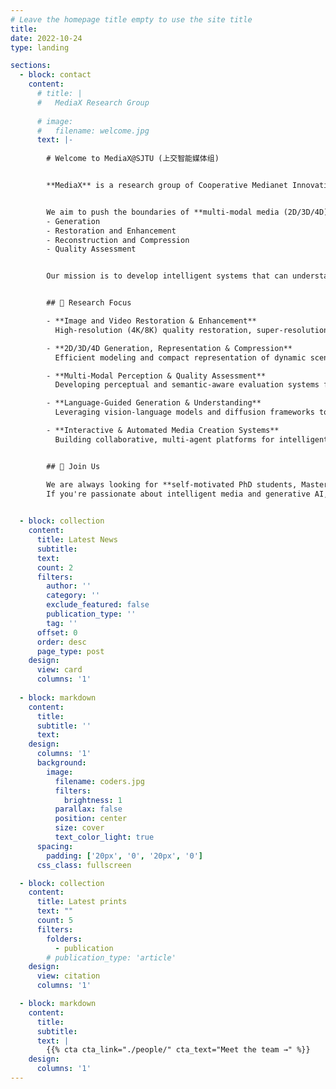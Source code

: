 ```yaml
---
# Leave the homepage title empty to use the site title
title:
date: 2022-10-24
type: landing

sections:
  - block: contact
    content:
      # title: |
      #   MediaX Research Group
        
      # image:
      #   filename: welcome.jpg
      text: |-
        
        # Welcome to MediaX@SJTU (上交智能媒体组)  


        **MediaX** is a research group of Cooperative Medianet Innovation Center at **Shanghai Jiao Tong University**. We target top-tier research at the intersection of **computer vision**, **machine learning**, and **generative intelligent media**.  


        We aim to push the boundaries of **multi-modal media (2D/3D/4D)** in the following areas:  
        - Generation  
        - Restoration and Enhancement  
        - Reconstruction and Compression  
        - Quality Assessment  


        Our mission is to develop intelligent systems that can understand, model, and manipulate complex human-centric visual content, enabling the high-quality and efficient creation of next-generation intelligent media.  


        ## 🎯 Research Focus  

        - **Image and Video Restoration & Enhancement**  
          High-resolution (4K/8K) quality restoration, super-resolution, and controllable editing of visual content.  

        - **2D/3D/4D Generation, Representation & Compression**  
          Efficient modeling and compact representation of dynamic scenes for immersive media.  

        - **Multi-Modal Perception & Quality Assessment**  
          Developing perceptual and semantic-aware evaluation systems for UGC, PGC, and AIGC content.  

        - **Language-Guided Generation & Understanding**  
          Leveraging vision-language models and diffusion frameworks to guide controllable generation and forgery detection.  

        - **Interactive & Automated Media Creation Systems**  
          Building collaborative, multi-agent platforms for intelligent content production and human-in-the-loop media editing.  


        ## 📢 Join Us  

        We are always looking for **self-motivated PhD students, Master's students, and undergraduate research assistants** to join our team.  
        If you're passionate about intelligent media and generative AI, please send your **CV and transcript** to: *mediax@sjtu.edu.cn*

  
  - block: collection
    content:
      title: Latest News
      subtitle:
      text:
      count: 2
      filters:
        author: ''
        category: ''
        exclude_featured: false
        publication_type: ''
        tag: ''
      offset: 0
      order: desc
      page_type: post
    design:
      view: card
      columns: '1'
  
  - block: markdown
    content:
      title:
      subtitle: ''
      text:
    design:
      columns: '1'
      background:
        image: 
          filename: coders.jpg
          filters:
            brightness: 1
          parallax: false
          position: center
          size: cover
          text_color_light: true
      spacing:
        padding: ['20px', '0', '20px', '0']
      css_class: fullscreen

  - block: collection
    content:
      title: Latest prints
      text: ""
      count: 5
      filters:
        folders:
          - publication
        # publication_type: 'article'
    design:
      view: citation
      columns: '1'

  - block: markdown
    content:
      title:
      subtitle:
      text: |
        {{% cta cta_link="./people/" cta_text="Meet the team →" %}}
    design:
      columns: '1'
---
```

